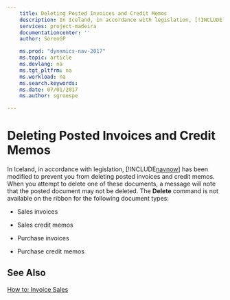 ```yaml
---
    title: Deleting Posted Invoices and Credit Memos 
    description: In Iceland, in accordance with legislation, [!INCLUDE[navnow](../../includes/navnow_md.md)] has been modified to prevent you from deleting posted invoices and credit memos. When you attempt to delete one of these documents, a message will note that the posted document may not be deleted. The **Delete** command is not available on the ribbon for the following document types:
    services: project-madeira
    documentationcenter: ''
    author: SorenGP

    ms.prod: "dynamics-nav-2017"
    ms.topic: article
    ms.devlang: na
    ms.tgt_pltfrm: na
    ms.workload: na
    ms.search.keywords:
    ms.date: 07/01/2017
    ms.author: sgroespe

---
```

# Deleting Posted Invoices and Credit Memos
In Iceland, in accordance with legislation, [!INCLUDE[navnow](../../includes/navnow_md.md)] has been modified to prevent you from deleting posted invoices and credit memos. When you attempt to delete one of these documents, a message will note that the posted document may not be deleted. The **Delete** command is not available on the ribbon for the following document types:  
  
-   Sales invoices  
  
-   Sales credit memos  
  
-   Purchase invoices  
  
-   Purchase credit memos  
  
## See Also  
 [How to: Invoice Sales](how-to-invoice-sales.md)